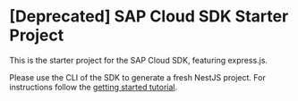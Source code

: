 # [Deprecated] SAP Cloud SDK Starter Project

This is the starter project for the SAP Cloud SDK, featuring express.js.

Please use the CLI of the SDK to generate a fresh NestJS project.
For instructions follow the [getting started tutorial](https://developers.sap.com/tutorials/s4sdkjs-getting-started.html).
